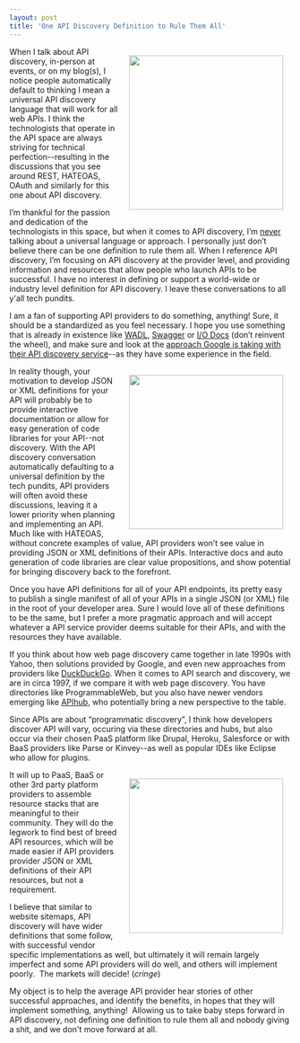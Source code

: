 ```yaml
---
layout: post
title: 'One API Discovery Definition to Rule Them All'
---
```

<p><img style="padding: 15px;" src="https://s3.amazonaws.com/kinlane-productions/api-evangelist/discovery/discovery-exploration.jpg" alt="" width="275" align="right" /></p>
<p>When I talk about API discovery, in-person at events, or on my blog(s), I notice people automatically default to thinking I mean a universal API discovery language that will work for all web APIs.  I think the technologists that operate in the API space are always striving for technical perfection--resulting in the discussions that you see around REST, HATEOAS, OAuth and similarly for this one about API discovery.</p>
<p>I&rsquo;m thankful for the passion and dedication of the technologists in this space, but when it comes to API discovery, I&rsquo;m <span style="text-decoration: underline;">never</span> talking about a universal language or approach.  I personally just don&rsquo;t believe there can be one definition to rule them all.  When I reference API discovery, I&rsquo;m focusing on API discovery at the provider level, and providing information and resources that allow people who launch APIs to be successful.  I have no interest in defining or support a world-wide or industry level definition for API discovery.  I leave these conversations to all y'all tech pundits.</p>
<p>I am a fan of supporting API providers to do something, anything! Sure, it should be a standardized as you feel necessary.  I hope you use something that is already in existence like <a title="WADL" href="http://en.wikipedia.org/wiki/Web_Application_Description_Language">WADL</a>, <a title="Swagger" href="http://developers.helloreverb.com/swagger/">Swagger</a> or <a href="https://github.com/mashery/iodocs">I/O Docs</a> (don&rsquo;t reinvent the wheel), and make sure and look at the <a href="https://developers.google.com/discovery/">approach Google is taking with their API discovery service</a>--as they have some experience in the field.</p>
<p><a href="http://swagger.com" target="_blank"><img style="padding: 15px;" src="https://s3.amazonaws.com/kinlane-productions/api-evangelist/swagger/Swagger-Screenshot-1.png" alt="" width="275" align="right" /></a></p>
<p>In reality though, your motivation to develop JSON or XML definitions for your API will probably be to provide interactive documentation or allow for easy generation of code libraries for your API--not discovery.  With the API discovery conversation automatically defaulting to a universal definition by the tech pundits, API providers will often avoid these discussions, leaving it a lower priority when planning and implementing an API.  Much like with HATEOAS, without concrete examples of value, API providers won&rsquo;t see value in providing JSON or XML definitions of their APIs.  Interactive docs and auto generation of code libraries are clear value propositions, and show potential for bringing discovery back to the forefront.</p>
<p>Once you have API definitions for all of your API endpoints, its pretty easy to publish a single manifest of all of your APIs in a single JSON (or XML) file in the root of your developer area.  Sure I would love all of these definitions to be the same, but I prefer a more pragmatic approach and will accept whatever a API service provider deems suitable for their APIs, and with the resources they have available.</p>
<p>If you think about how web page discovery came together in late 1990s with Yahoo, then solutions provided by Google, and even new approaches from providers like <a href="https://duckduckgo.com/">DuckDuckGo</a>.  When it comes to API search and discovery, we are in circa 1997, if we compare it with web page discovery.  You have directories like ProgrammableWeb, but you also have newer vendors emerging like <a href="http://apihub.com">APIhub</a>, who potentially bring a new perspective to the table.</p>
<p>Since APIs are about &ldquo;programmatic discovery&rdquo;, I think how developers discover API will vary, occuring via these directories and hubs, but also occur via their chosen PaaS platform like Drupal, Heroku, Salesforce or with BaaS providers like Parse or Kinvey--as well as popular IDEs like Eclipse who allow for plugins.</p>
<p><a href="http://apihub.com" target="_blank"><img style="padding: 15px;" src="https://s3.amazonaws.com/kinlane-productions/api-evangelist/mulesoft/API-Hub-Screenshot-2.png" alt="" width="275" align="right" /></a></p>
<p>It will up to PaaS, BaaS or other 3rd party platform providers to assemble resource stacks that are meaningful to their community.  They will do the legwork to find best of breed API resources, which will be made easier if API providers provider JSON or XML definitions of their API resources, but not a requirement.</p>
<p>I believe that similar to website sitemaps, API discovery will have wider definitions that some follow, with successful vendor specific implementations as well, but ultimately it will remain largely imperfect and some API providers will do well, and others will implement poorly. &nbsp;The markets will decide! (<em>cringe</em>)</p>
<p>My object is to help the average API provider hear stories of other successful approaches, and identify the benefits, in hopes that they will implement something, anything! &nbsp;Allowing us to take baby steps forward in API discovery, not defining one definition to rule them all and nobody giving a shit, and we don't move forward at all.</p>
